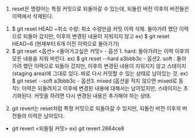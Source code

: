 1. reset은 명령어는 특정 커밋으로 되돌아갈 수 있는데, 되돌린 버전 이후의 버전들은 이력에서 삭제된다.
  1)  $ git reset HEAD ~취소 수량: 취소 수량만큼 커밋 이력 삭제. 돌아가려 했던 이력으로 되돌아 갔지만, 이후의 변경된 내용이 지워지지 않고  ex) $ git reset HEAD~6 (현재부터 6개 이전 이력으로 돌아가기)
  2)  $ git reset <옵션> <돌아가고싶은 커밋>
    - 옵션 1. hard: 돌아가려는 이력 이후의 모든 내용을 지워 버린다. 
      ex) $ git reset --hard  a3bbb3c
    - 옵션2. soft : 돌아가려 했던 이력으로 되돌아 갔지만, 이후의 변경된 내용이 지워지지 않고 스테이지(staging area)에 그대로 있다. 바로 다시 커밋할 수 있는 상태로 남아있는 것.
      ex) $ git reset --soft  a3bbb3c
    - 옵션3. mixed (옵션을 적지 않으면 mixed로 동작): 이력은 되돌려지고 이후에 변경된 내용에 대해서는 남아있지만, 스테이지는 초기화된다. 커밋을 하려면 다시 변경된 내용은 추가해야 하는 상태.

2. git revert는 reset처럼 특정 커밋으로 되돌아갈 수 있지만, 되돌린 버전 이후의 버전들의 이력은 남아있다.
  - git revert <되돌릴 커밋> ex) git revert 2664ce8
